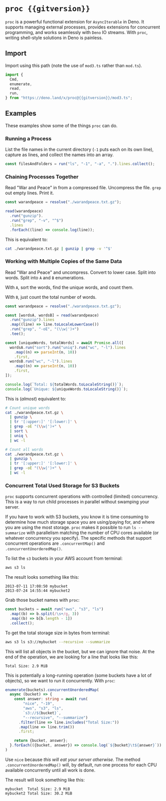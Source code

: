# `proc {{gitversion}}`

`proc` is a powerful functional extension for `AsyncIterable` in Deno. It
supports managing external processes, provides extensions for concurrent
programming, and works seamlessly with `Deno` IO streams. With `proc`, writing
shell-style solutions in Deno is painless.

## Import

Import using this path (note the use of `mod3.ts` rather than `mod.ts`).

```typescript
import {
  Cmd,
  enumerate,
  read,
  run,
} from "https://deno.land/x/proc@{{gitversion}}/mod3.ts";
```

## Examples

These examples show some of the things `proc` can do.

### Running a Process

List the file names in the current directory (`-1` puts each on its own line),
capture as lines, and collect the names into an array.

```typescript
const filesAndFolders = run("ls", "-1", "-a", ".").lines.collect();
```

### Chaining Processes Together

Read "War and Peace" in from a compressed file. Uncompress the file. `grep` out
empty lines. Print it.

```typescript
const warandpeace = resolve("./warandpeace.txt.gz");

read(warandpeace)
  .run("gunzip").
  .run("grep", "-v", "^$")
  .lines
  .forEach((line) => console.log(line));
```

This is equivalent to:

```sh
cat ./warandpeace.txt.gz | gunzip | grep -v '^$'
```

### Working with Multiple Copies of the Same Data

Read "War and Peace" and uncompress. Convert to lower case. Split into words.
Split into `A` and `B` enumerations.

With `A`, sort the words, find the unique words, and count them.

With `B`, just count the total number of words.

```typescript
const warandpeace = resolve("./warandpeace.txt.gz");

const [wordsA, wordsB] = read(warandpeace)
  .run("gunzip").lines
  .map((line) => line.toLocaleLowerCase())
  .run("grep", "-oE", "(\\w|')+")
  .tee();

const [uniqueWords, totalWords] = await Promise.all([
  wordsA.run("sort").run("uniq").run("wc", "-l").lines
    .map((n) => parseInt(n, 10))
    .first,
  wordsB.run("wc", "-l").lines
    .map((n) => parseInt(n, 10))
    .first,
]);

console.log(`Total: ${totalWords.toLocaleString()}`);
console.log(`Unique: ${uniqueWords.toLocaleString()}`);
```

This is (_almost_) equivalent to:

```sh
# Count unique words
cat ./warandpeace.txt.gz \
  | gunzip \
  | tr '[:upper:]' '[:lower:]' \
  | grep -oE "(\\w|')+" \
  | sort \
  | uniq \
  | wc -l 

# Count all words
cat ./warandpeace.txt.gz \
  | gunzip \
  | tr '[:upper:]' '[:lower:]' \
  | grep -oE "(\\w|')+" \
  | wc -l
```

### Concurrent Total Used Storage for S3 Buckets

`proc` supports concurrent operations with controlled (limited) concurrency.
This is a way to run child processes in parallel without swamping your server.

If you have to work with S3 buckets, you know it is time consuming to determine
how much storage space you are using/paying for, and where you are using the
most storage. `proc` makes it possible to run `ls --summarize` with parallelism
matching the number of CPU cores available (or whatever concurrency you
specify). The specific methods that support concurrent operations are
`.concurrentMap()` and `.concurrentUnorderedMap()`.

To list the `s3` buckets in your AWS account from terminal:

```sh
aws s3 ls
```

The result looks something like this:

```
2013-07-11 17:08:50 mybucket
2013-07-24 14:55:44 mybucket2
```

Grab those bucket names with `proc`:

```typescript
const buckets = await run("aws", "s3", "ls")
  .map((b) => b.split(/\s+/g, 3))
  .map((b) => b[b.length - 1])
  .collect();
```

To get the total storage size in bytes from terminal:

```sh
aws s3 ls s3://mybucket --recursive --summarize
```

This will list all objects in the bucket, but we can ignore that noise. At the
end of the operation, we are looking for a line that looks like this:

```
Total Size: 2.9 MiB
```

This is potentially a long-running operation (some buckets have a lot of
objects), so we want to run it concurrently. With `proc`:

```typescript
enumerate(buckets).concurrentUnorderedMap(
  async (bucket) => {
    const answer: string = await run(
        "nice", "-19",
        "aws", "s3", "ls", 
        `s3://${bucket}`, 
        "--recursive", "--summarize")
      .filter(line => line.includes("Total Size:"))
      .map(line => line.trim())
      .first;

    return {bucket, answer};
  }.forEach(({bucket, answer}) => console.log(`${bucket}\t${answer}`))
)
```

Use `nice` because _this will eat your server otherwise._ The method
`.concurrentUnorderedMap()` will, by default, run one process for each CPU
available concurrently until all work is done.

The result will look something like this:

```
mybucket  Total Size: 2.9 MiB
mybucket2 Total Size: 30.2 MiB
```
